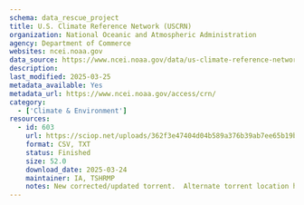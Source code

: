 ```yaml
---
schema: data_rescue_project 
title: U.S. Climate Reference Network (USCRN)
organization: National Oceanic and Atmospheric Administration
agency: Department of Commerce
websites: ncei.noaa.gov
data_source: https://www.ncei.noaa.gov/data/us-climate-reference-network/
description: 
last_modified: 2025-03-25
metadata_available: Yes
metadata_url: https://www.ncei.noaa.gov/access/crn/
category:
  - ['Climate & Environment'] 
resources:
  - id: 603
    url: https://sciop.net/uploads/362f3e47404d04b589a376b39ab7ee65b19b873d
    format: CSV, TXT
    status: Finished
    size: 52.0
    download_date: 2025-03-24
    maintainer: IA, TSHRMP
    notes: New corrected/updated torrent.  Alternate torrent location https//academictorrents.com/details/362f3e47404d04b589a376b39ab7ee65b19b873d
---
```

